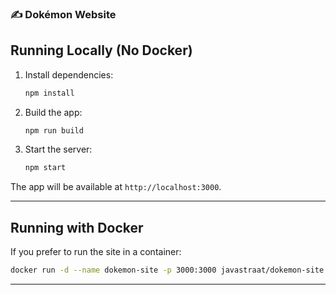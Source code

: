 ### ✍️ Dokémon Website

## Running Locally (No Docker)

1. Install dependencies:
   ```bash
   npm install
   ```

2. Build the app:

   ```bash
   npm run build
   ```

3. Start the server:

   ```bash
   npm start
   ```

The app will be available at `http://localhost:3000`.

---

## Running with Docker

If you prefer to run the site in a container:

```bash
docker run -d --name dokemon-site -p 3000:3000 javastraat/dokemon-site:latest
```
---
